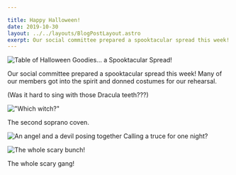 ```yaml
---

title: Happy Halloween!
date: 2019-10-30 
layout: ../../layouts/BlogPostLayout.astro
exerpt: Our social committee prepared a spooktacular spread this week! Many of our members got into the spirit and donned costumes for our rehearsal. 
---
```

  
![Table of Halloween Goodies... a Spooktacular Spread!](/images/20191029_203628.jpg)

Our social committee prepared a spooktacular spread this week! Many of our members got into the spirit and donned costumes for our rehearsal. 

(Was it hard to sing with those Dracula teeth???)

!["Which witch?"](/images/20191029_203816.jpg )

The second soprano coven. 

![An angel and a devil posing together](/images/20191029_203753.jpg) Calling a truce for one night?

![The whole scary bunch!](/images/20191029_203715.jpg )

The whole scary gang!
